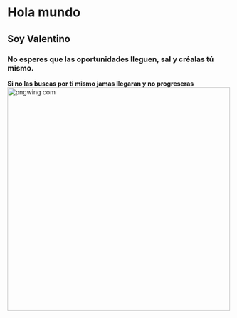 # Hola mundo
## Soy Valentino
### No esperes que las oportunidades lleguen, sal y créalas tú mismo.


**Si no las buscas por ti mismo jamas llegaran y no progreseras**
<img width="500" height="500" alt="pngwing com" src="https://github.com/user-attachments/assets/f1061aab-a1d4-443f-99f5-df3e3863b61c" />



